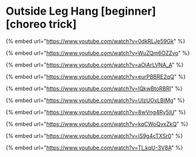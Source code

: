 # Outside Leg Hang \[beginner] \[choreo trick]



{% embed url="https://www.youtube.com/watch?v=0dkRLJe59Gk" %}

{% embed url="https://www.youtube.com/watch?v=WuZQm6OZZvo" %}

{% embed url="https://www.youtube.com/watch?v=aOiArLVNA_A" %}

{% embed url="https://www.youtube.com/watch?v=eurPBBRE2qQ" %}

{% embed url="https://www.youtube.com/watch?v=lQkwBtoRBRI" %}

{% embed url="https://www.youtube.com/watch?v=UlzUOxLBIMg" %}

{% embed url="https://www.youtube.com/watch?v=8wVng4Ry5IU" %}

{% embed url="https://www.youtube.com/watch?v=kqCWoQvxZkQ" %}

{% embed url="https://www.youtube.com/watch?v=iS9g4cTXSr0" %}

{% embed url="https://www.youtube.com/watch?v=TI_kqU-3V8A" %}
